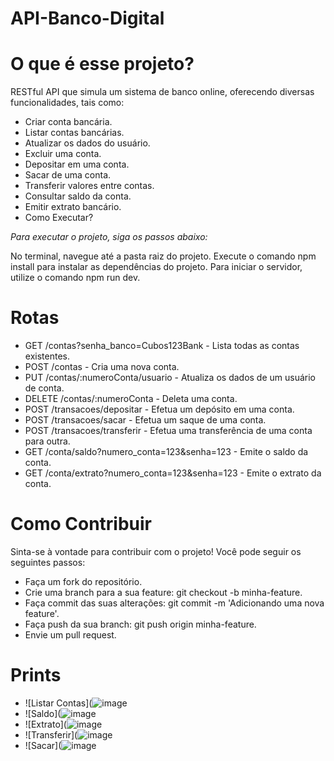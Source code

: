 # API-Banco-Digital

# O que é esse projeto?

RESTful API que simula um sistema de banco online, oferecendo diversas funcionalidades, tais como:

* Criar conta bancária.
* Listar contas bancárias.
* Atualizar os dados do usuário.
* Excluir uma conta.
* Depositar em uma conta.
* Sacar de uma conta.
* Transferir valores entre contas.
* Consultar saldo da conta.
* Emitir extrato bancário.
* Como Executar?

_Para executar o projeto, siga os passos abaixo:_

No terminal, navegue até a pasta raiz do projeto. Execute o comando npm install para instalar as dependências do projeto.
Para iniciar o servidor, utilize o comando npm run dev.

# Rotas

* GET /contas?senha_banco=Cubos123Bank - Lista todas as contas existentes.
* POST /contas - Cria uma nova conta.
* PUT /contas/:numeroConta/usuario - Atualiza os dados de um usuário de conta.
* DELETE /contas/:numeroConta - Deleta uma conta.
* POST /transacoes/depositar - Efetua um depósito em uma conta.
* POST /transacoes/sacar - Efetua um saque de uma conta.
* POST /transacoes/transferir - Efetua uma transferência de uma conta para outra.
* GET /conta/saldo?numero_conta=123&senha=123 - Emite o saldo da conta.
* GET /conta/extrato?numero_conta=123&senha=123 - Emite o extrato da conta.

# Como Contribuir

Sinta-se à vontade para contribuir com o projeto! Você pode seguir os seguintes passos:

* Faça um fork do repositório.
* Crie uma branch para a sua feature: git checkout -b minha-feature.
* Faça commit das suas alterações: git commit -m 'Adicionando uma nova feature'.
* Faça push da sua branch: git push origin minha-feature.
* Envie um pull request.

# Prints 

* ![Listar Contas](![image](https://github.com/gabsfinamore/API-Banco-Digital/assets/157439369/fc4f41c3-3229-4482-a735-7a2070707b64)
* ![Saldo](![image](https://github.com/gabsfinamore/API-Banco-Digital/assets/157439369/58bc8d73-03a9-47b1-a171-746ccfc29975)
* ![Extrato](![image](https://github.com/gabsfinamore/API-Banco-Digital/assets/157439369/a48d815a-603a-43c1-a8b2-ce2b45aaf27e)
* ![Transferir](![image](https://github.com/gabsfinamore/API-Banco-Digital/assets/157439369/a10cbc9e-481b-43b9-851f-ca3bae358775)
* ![Sacar](![image](https://github.com/gabsfinamore/API-Banco-Digital/assets/157439369/c0fab7e4-c78b-49b4-9a54-2e40a94f35e1)

